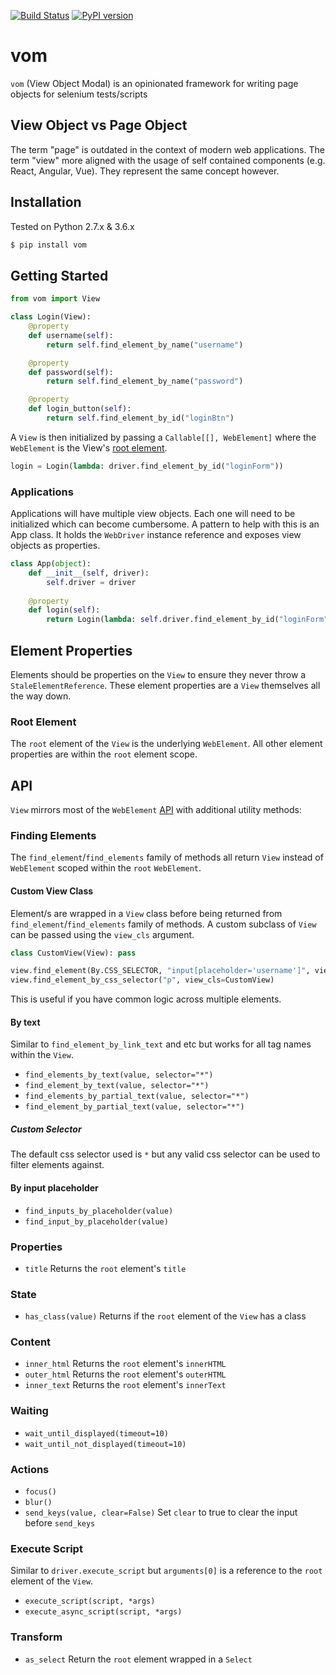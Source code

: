 [![Build Status](https://travis-ci.org/testingrequired/vom.svg?branch=master)](https://travis-ci.org/testingrequired/vom)
[![PyPI version](https://badge.fury.io/py/vom.svg)](https://badge.fury.io/py/vom)

# vom

`vom` (View Object Modal) is an opinionated framework for writing page objects for selenium tests/scripts

## View Object vs Page Object

The term "page" is outdated in the context of modern web applications. The term "view" more aligned with the usage of self contained components (e.g. React, Angular, Vue). They represent the same concept however.

## Installation

Tested on Python 2.7.x & 3.6.x

```bash
$ pip install vom
```

## Getting Started

```python
from vom import View

class Login(View):
    @property
    def username(self):
        return self.find_element_by_name("username")

    @property
    def password(self):
        return self.find_element_by_name("password")

    @property
    def login_button(self):
        return self.find_element_by_id("loginBtn")
```

A `View` is then initialized by passing a `Callable[[], WebElement]` where the `WebElement` is the View's [root element](#root-element).

```python
login = Login(lambda: driver.find_element_by_id("loginForm"))
```

### Applications

Applications will have multiple view objects. Each one will need to be initialized which can become cumbersome. A pattern to help with this is an App class. It holds the `WebDriver` instance reference and exposes view objects as properties.

```python
class App(object):
    def __init__(self, driver):
        self.driver = driver
    
    @property
    def login(self):
        return Login(lambda: self.driver.find_element_by_id("loginForm"))
```

## Element Properties

Elements should be properties on the `View` to ensure they never throw a `StaleElementReference`. These element properties are a `View` themselves all the way down.

### Root Element

The `root` element of the `View` is the underlying `WebElement`. All other element properties are within the `root` element scope.

## API

`View` mirrors most of the `WebElement` [API](http://selenium-python.readthedocs.io/api.html) with additional utility methods:

### Finding Elements

The `find_element`/`find_elements` family of methods all return `View` instead of `WebElement` scoped within the `root` `WebElement`.

#### Custom View Class

Element/s are wrapped in a `View` class before being returned from `find_element`/`find_elements` family of methods. A custom subclass of `View` can be passed using the `view_cls` argument.

```python
class CustomView(View): pass

view.find_element(By.CSS_SELECTOR, "input[placeholder='username']", view_cls=CustomView)
view.find_element_by_css_selector("p", view_cls=CustomView)
```

This is useful if you have common logic across multiple elements.

#### By text

Similar to `find_element_by_link_text` and etc but works for all tag names within the `View`.

* `find_elements_by_text(value, selector="*")`
* `find_element_by_text(value, selector="*")`
* `find_elements_by_partial_text(value, selector="*")`
* `find_element_by_partial_text(value, selector="*")`

##### Custom Selector

The default css selector used is `*` but any valid css selector can be used to filter elements against.

#### By input placeholder

* `find_inputs_by_placeholder(value)`
* `find_input_by_placeholder(value)`

### Properties

* `title` Returns the `root` element's `title`

### State

* `has_class(value)` Returns if the `root` element of the `View` has a class

### Content

* `inner_html` Returns the `root` element's `innerHTML`
* `outer_html` Returns the `root` element's `outerHTML`
* `inner_text` Returns the `root` element's `innerText`

### Waiting

* `wait_until_displayed(timeout=10)`
* `wait_until_not_displayed(timeout=10)`

### Actions

* `focus()`
* `blur()`
* `send_keys(value, clear=False)` Set `clear` to true to clear the input before `send_keys`

### Execute Script

Similar to `driver.execute_script` but `arguments[0]` is a reference to the `root` element of the `View`.

* `execute_script(script, *args)`
* `execute_async_script(script, *args)`

### Transform

* `as_select` Return the `root` element wrapped in a `Select`
